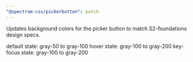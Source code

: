 ```yaml
---
"@spectrum-css/pickerbutton": patch
---
```


Updates background colors for the picker button to match S2-foundations design specs.

default state: gray-50 to gray-100
hover state: gray-100 to gray-200
key-focus state: gray-100 to gray-200
